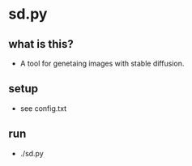 # sd.py
## what is this?
* A tool for genetaing images with stable diffusion. 
## setup
* see config.txt 
## run
* ./sd.py
